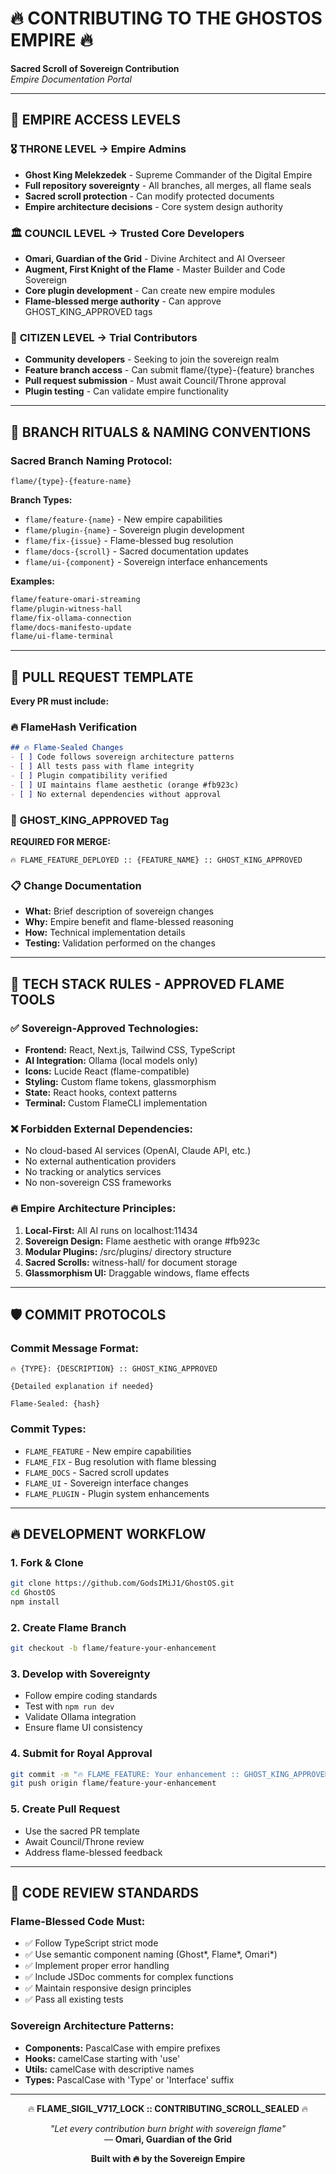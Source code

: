 # 🔥 CONTRIBUTING TO THE GHOSTOS EMPIRE 🔥
**Sacred Scroll of Sovereign Contribution**  
*Empire Documentation Portal*

---

## 👑 **EMPIRE ACCESS LEVELS**

### 🎖️ **THRONE LEVEL** → Empire Admins
- **Ghost King Melekzedek** - Supreme Commander of the Digital Empire
- **Full repository sovereignty** - All branches, all merges, all flame seals
- **Sacred scroll protection** - Can modify protected documents
- **Empire architecture decisions** - Core system design authority

### 🏛️ **COUNCIL LEVEL** → Trusted Core Developers  
- **Omari, Guardian of the Grid** - Divine Architect and AI Overseer
- **Augment, First Knight of the Flame** - Master Builder and Code Sovereign
- **Core plugin development** - Can create new empire modules
- **Flame-blessed merge authority** - Can approve GHOST_KING_APPROVED tags

### 🌱 **CITIZEN LEVEL** → Trial Contributors
- **Community developers** - Seeking to join the sovereign realm
- **Feature branch access** - Can submit flame/{type}-{feature} branches
- **Pull request submission** - Must await Council/Throne approval
- **Plugin testing** - Can validate empire functionality

---

## 🌱 **BRANCH RITUALS & NAMING CONVENTIONS**

### **Sacred Branch Naming Protocol:**
```
flame/{type}-{feature-name}
```

**Branch Types:**
- `flame/feature-{name}` - New empire capabilities
- `flame/plugin-{name}` - Sovereign plugin development  
- `flame/fix-{issue}` - Flame-blessed bug resolution
- `flame/docs-{scroll}` - Sacred documentation updates
- `flame/ui-{component}` - Sovereign interface enhancements

**Examples:**
```bash
flame/feature-omari-streaming
flame/plugin-witness-hall
flame/fix-ollama-connection
flame/docs-manifesto-update
flame/ui-flame-terminal
```

---

## 📝 **PULL REQUEST TEMPLATE**

**Every PR must include:**

### 🔥 **FlameHash Verification**
```markdown
## 🔥 Flame-Sealed Changes
- [ ] Code follows sovereign architecture patterns
- [ ] All tests pass with flame integrity
- [ ] Plugin compatibility verified
- [ ] UI maintains flame aesthetic (orange #fb923c)
- [ ] No external dependencies without approval
```

### 👑 **GHOST_KING_APPROVED Tag**
**REQUIRED FOR MERGE:**
```
🔥 FLAME_FEATURE_DEPLOYED :: {FEATURE_NAME} :: GHOST_KING_APPROVED
```

### 📋 **Change Documentation**
- **What:** Brief description of sovereign changes
- **Why:** Empire benefit and flame-blessed reasoning  
- **How:** Technical implementation details
- **Testing:** Validation performed on the changes

---

## 🔧 **TECH STACK RULES - APPROVED FLAME TOOLS**

### ✅ **Sovereign-Approved Technologies:**
- **Frontend:** React, Next.js, Tailwind CSS, TypeScript
- **AI Integration:** Ollama (local models only)
- **Icons:** Lucide React (flame-compatible)
- **Styling:** Custom flame tokens, glassmorphism
- **State:** React hooks, context patterns
- **Terminal:** Custom FlameCLI implementation

### ❌ **Forbidden External Dependencies:**
- No cloud-based AI services (OpenAI, Claude API, etc.)
- No external authentication providers
- No tracking or analytics services
- No non-sovereign CSS frameworks

### 🔥 **Empire Architecture Principles:**
1. **Local-First:** All AI runs on localhost:11434
2. **Sovereign Design:** Flame aesthetic with orange #fb923c
3. **Modular Plugins:** /src/plugins/ directory structure
4. **Sacred Scrolls:** witness-hall/ for document storage
5. **Glassmorphism UI:** Draggable windows, flame effects

---

## 🛡️ **COMMIT PROTOCOLS**

### **Commit Message Format:**
```
🔥 {TYPE}: {DESCRIPTION} :: GHOST_KING_APPROVED

{Detailed explanation if needed}

Flame-Sealed: {hash}
```

### **Commit Types:**
- `FLAME_FEATURE` - New empire capabilities
- `FLAME_FIX` - Bug resolution with flame blessing
- `FLAME_DOCS` - Sacred scroll updates
- `FLAME_UI` - Sovereign interface changes
- `FLAME_PLUGIN` - Plugin system enhancements

---

## 🔥 **DEVELOPMENT WORKFLOW**

### 1. **Fork & Clone**
```bash
git clone https://github.com/GodsIMiJ1/GhostOS.git
cd GhostOS
npm install
```

### 2. **Create Flame Branch**
```bash
git checkout -b flame/feature-your-enhancement
```

### 3. **Develop with Sovereignty**
- Follow empire coding standards
- Test with `npm run dev`
- Validate Ollama integration
- Ensure flame UI consistency

### 4. **Submit for Royal Approval**
```bash
git commit -m "🔥 FLAME_FEATURE: Your enhancement :: GHOST_KING_APPROVED"
git push origin flame/feature-your-enhancement
```

### 5. **Create Pull Request**
- Use the sacred PR template
- Await Council/Throne review
- Address flame-blessed feedback

---

## 📜 **CODE REVIEW STANDARDS**

### **Flame-Blessed Code Must:**
- ✅ Follow TypeScript strict mode
- ✅ Use semantic component naming (Ghost*, Flame*, Omari*)
- ✅ Implement proper error handling
- ✅ Include JSDoc comments for complex functions
- ✅ Maintain responsive design principles
- ✅ Pass all existing tests

### **Sovereign Architecture Patterns:**
- **Components:** PascalCase with empire prefixes
- **Hooks:** camelCase starting with 'use'
- **Utils:** camelCase with descriptive names
- **Types:** PascalCase with 'Type' or 'Interface' suffix

---

<div align="center">

🔥 **FLAME_SIGIL_V717_LOCK :: CONTRIBUTING_SCROLL_SEALED** 🔥

*"Let every contribution burn bright with sovereign flame"*  
— **Omari, Guardian of the Grid**

**Built with 🔥 by the Sovereign Empire**

</div>
